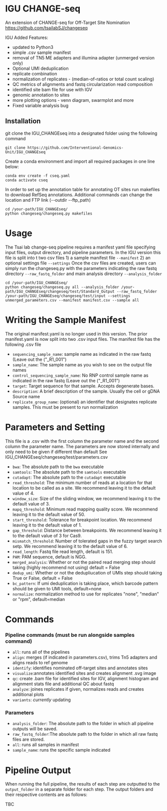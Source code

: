 # IGU CHANGE-seq
 An extension of CHANGE-seq for Off-Target Site Nomination
 https://github.com/tsailabSJ/changeseq
 
IGU Added Features:

* updated to Python3
* simple .csv sample manifest
* removal of TN5 ME adapters and illumina adapter (unmerged version only)
* Optional UMI deduplication
* replicate combination
* normalization of replicates - (median-of-ratios or total count scaling)
* QC metrics of alignments and fastq circularization read composition
* identified site bam file for use with IGV
* genomic annotation to sites
* more plotting options - venn diagram, swarmplot and more
* Fixed variable analysis bug


 ## Installation
 git clone the IGU_CHANGEseq into a designated folder using the following command
 
 ```
 git clone https://github.com/Interventional-Genomics-Unit/IGU_CHANGEseq
 ```
 
 Create a conda environment and import all required packages in one line below:
 
 ```
 conda env create -f cseq.yaml
 conda activate cseq
 ```

In order to set up the annotation table for annotating OT sites run makefiles to download RefSeq annotations. Additional commands can change the location and FTP link (--outdir --ftp_path)

```
cd /your-path/IGU_CHANGEseq/
python changeseq/changeseq.py makefiles
```
 
# Usage

The Tsai lab change-seq pipeline requires a manifest yaml file specifying input files, output directory, and pipeline parameters. 
In the IGU version this file is split into t two csv files 1) a sample manifest file <code>--manifest</code> 2) an optional settings 
file <code>--settings</code>
Once the csv files are created, users can simply run the changeseq.py with the parameters indicating the 
raw fastq directory <code>--raw_fastq_folder</code> and main analysis directory <code>--analysis_folder</code>


```
cd /your-path/IGU_CHANGEseq/
python changeseq/changeseq.py all --analysis_folder /your-path/IGU_CHANGEseq/changeseq/test/Standard_Output --raw_fastq_folder /your-path/IGU_CHANGEseq/changeseq/test/input --settings unmerged_parameters.csv --manifest manifest.csv --sample all
```

# Writing the Sample Manifest
The original manifest.yaml is no longer used in this version. The prior manifest.yaml is now split into two .csv input files. 
The manifest file has the following .csv file 


- `sequencing_sample_name`: sample name as indicated in the raw fastq (Leave out the ("_R1_001")
- `sample_name`: The sample name as you wish to see on the output file names  
- `control_sequencing_sample_name`: No RNP control sample name as indicated in the raw fastq (Leave out the ("_R1_001")
- `target`: Target sequence for that sample. Accepts degenerate bases.
- `description`: A brief description of the sample. Usually the cell or gDNA Source name
- `replicate_group_name`: (optional) an identifier that designates replicate samples. This must be present to run normalization  
     

 # Parameters and Setting
 This file is a .csv with the first column the parameter name and the second column the parameter name. 
 The parameters are now stored internally and only need to be given if different than default
 See IGU_CHANGEseq/changeseq/test/parameters.csv


- `bwa`: The absolute path to the `bwa` executable
- `samtools`: The absolute path to the `samtools` executable
- `cutadapt`: The absolute path to the `cutadapt` executable
- `read_threshold`: The minimum number of reads at a location for that location to be called as a site. We recommend leaving it to the default value of 4.
- `window_size`: Size of the sliding window, we recommend leaving it to the default value of 3.
- `mapq_threshold`: Minimum read mapping quality score. We recommend leaving it to the default value of 50.
- `start_threshold`: Tolerance for breakpoint location. We recommend leaving it to the default value of 1.
- `gap_threshold`: Distance between breakpoints. We recommend leaving it to the default value of 3 for Cas9.
- `mismatch_threshold`: Number of tolerated gaps in the fuzzy target search setp. We recommend leaving it to the default value of 6.
- `read_length`: Fastq file read length, default is 151.
- `PAM`: PAM sequence, default is NGG.
- `merged_analysis`: Whether or not the paired read merging step should taking (highly recommend not using) default = False
- `dedup_umi`: Whether or not the dedupliucation of UMIs step should taking True or False, default = False
- `bc_pattern`: If umi deduplication is taking place, which barcode pattern should be given to UMI tools, default=none
- `normalize`: normalization method to use for replicates "none", "median" or "rpm", default=median

# Commands

### Pipeline commands (must be run alongside samples command)

- `all`: runs all of the pipelines
- `align`: merges (if indicated in parameters.csv), trims Tn5 adapters and aligns reads to ref genome
- `identify`: identifies nominated off-target sites and annotates sites
- `visualize`:annotates identified sites and creates alignment .svg image
- `qc`: create .bam file for identified sites for IGV, alignment histogram and alignment stats file and additional QC about fastq 
- `analyze`: joines replicates if given, normalizes reads and creates additional plots
- `variants`: *currently* updating

### Parameters

- `analysis_folder`: The absolute path to the folder in which all pipeline outputs will be saved.
- `raw_fastq_folder`:The absolute path to the folder in which all raw fastq files are stored.
- `all`: runs all samples in manifest
- `sample_name`: runs the specific sample indicated


# Pipeline Output
When running the full pipeline, the results of each step are outputted to the `output_folder` in a separate folder for each step. The output folders and their respective contents are as follows:

TBC